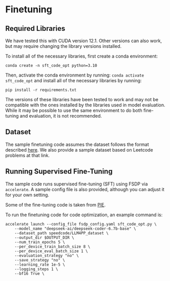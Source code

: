 # Finetuning

## Required Libraries
We have tested this with CUDA version 12.1. Other versions can also work, but may require changing the library versions installed.

To install all of the necessary libraries, first create a conda environment:
```
conda create -n sft_code_opt python=3.10
```

Then, activate the conda environment by running: `conda activate sft_code_opt` and install all of the necessary libraries by running:
```
pip install -r requirements.txt
```

The versions of these libraries have been tested to work and may not be compatible with the ones installed by the libraries used in model evaluation. While it may be possible to use the same environment to do both fine-tuning and evaluation, it is not recommended.

## Dataset
The sample finetuning code assumes the dataset follows the format described [here](https://huggingface.co/datasets/speedcode/LLM4PP_dataset). We also provide a sample dataset based on Leetcode problems at that link.

## Running Supervised Fine-Tuning
The sample code runs supervised fine-tuning (SFT) using FSDP via `accelerate`. A sample config file is also provided, although you can adjust it for your own setting.

Some of the fine-tuning code is taken from [PIE](https://github.com/LearningOpt/pie).

To run the finetuning code for code optimization, an example command is:

```
accelerate launch --config_file fsdp_config.yaml sft_code_opt.py \
    --model_name "deepseek-ai/deepseek-coder-6.7b-base" \
    --dataset_path speedcode/LLM4PP_dataset \
    --output_dir $OUTPUT_DIR \
    --num_train_epochs 5 \
    --per_device_train_batch_size 8 \
    --per_device_eval_batch_size 1 \
    --evaluation_strategy "no" \
    --save_strategy "no" \
    --learning_rate 1e-5 \
    --logging_steps 1 \
    --bf16 True \
```
